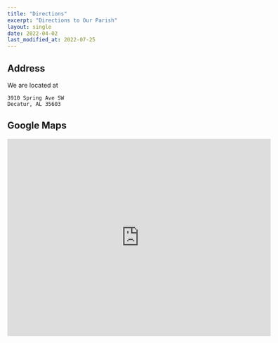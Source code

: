 ```yaml
---
title: "Directions"
excerpt: "Directions to Our Parish"
layout: single
date: 2022-04-02
last_modified_at: 2022-07-25
---
```


## Address

We are located at

```
3910 Spring Ave SW
Decatur, AL 35603
```

## Google Maps

<div class="responsive-video-container">
<iframe src="https://www.google.com/maps/embed?pb=!1m18!1m12!1m3!1d3286.8359567051543!2d-87.00012548429463!3d34.53238388047796!2m3!1f0!2f0!3f0!3m2!1i1024!2i768!4f13.1!3m3!1m2!1s0x0%3A0xca1a6bfcceffa898!2sAnnunciation-Lord%20Church!5e0!3m2!1sen!2sus!4v1648946070272!5m2!1sen!2sus" width="600" height="450" style="border:0;" allowfullscreen="" loading="lazy" referrerpolicy="no-referrer-when-downgrade"></iframe>
</div>